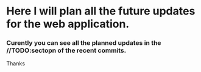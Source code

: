 # Here I will plan all the future updates for the web application. 
### Curently you can see all the planned updates in the //TODO:sectopn of the recent commits.    
Thanks 